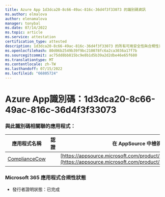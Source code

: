 ```yaml
---
title: Azure App 1d3dca20-8c66-49ac-816c-36d4f3f33073 的識別碼資訊
ms.author: elmalova
author: elenamalova
manager: tonybal
ms.date: 07/14/2022
ms.topic: article
ms.service: attestation
certification_type: attested
description: 1d3dca20-8c66-49ac-816c-36d4f3f33073 的所有可用安全性與合規性資訊。
ms.openlocfilehash: 80d06b2549b39f9bc210078fc6a2ca3036a17f7b
ms.sourcegitcommit: ac75dd8bb815bc9e8b1d5b39a2d2dbe46e65f680
ms.translationtype: MT
ms.contentlocale: zh-TW
ms.lasthandoff: 07/15/2022
ms.locfileid: "66805724"
---
```

# <a name="azure-app-id-1d3dca20-8c66-49ac-816c-36d4f3f33073"></a>Azure App識別碼：1d3dca20-8c66-49ac-816c-36d4f3f33073


### <a name="apps-associated-with-this-id"></a>與此識別碼相關聯的應用程式：
| **應用程式名稱** | **認證** | **在 AppSource 中檢視** |
|--------------|---------------|-----------------------|
| [ComplianceCow](../forward/WA200004247.md) |  | [https://appsource.microsoft.com/product/office/WA200004247](https://appsource.microsoft.com/product/office/WA200004247) |

### <a name="microsoft-365-app-compliance-status"></a>Microsoft 365 應用程式合規性狀態
- 發行者證明狀態：已完成
